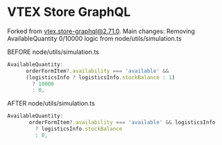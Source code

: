 # VTEX Store GraphQL

Forked from vtex.store-graphql@2.71.0. Main changes: Removing AvailableQuantity 0/10000 logic from node/utils/simulation.ts

BEFORE
node/utils/simulation.ts

```typescript
AvailableQuantity:
      orderFormItem?.availability === 'available' &&
      (logisticsInfo ? logisticsInfo.stockBalance : 1)
        ? 10000
        : 0,
```

AFTER
node/utils/simulation.ts

```typescript
AvailableQuantity:
       orderFormItem?.availability === 'available' && logisticsInfo
         ? logisticsInfo.stockBalance
         : 0,
```
